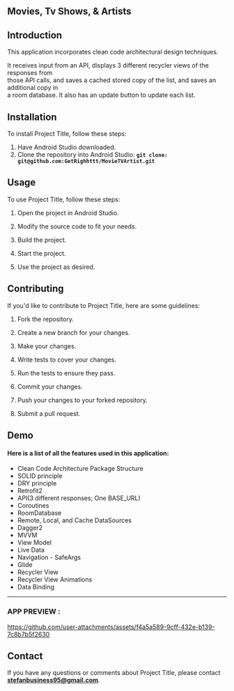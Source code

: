 ## **Movies, Tv Shows, & Artists**

## **Introduction**
<p>This application incorporates clean code architectural design techniques.<br></p>
<p>It receives input from an API, displays 3 different recycler views of the responses from<br>
those API calls, and saves a cached stored copy of the list, and saves an additional copy in <br>
a room database. It also has an update button to update each list.</p> 

## **Installation**


To install Project Title, follow these steps:

 
1. Have Android Studio downloaded.
2. Clone the repository into Android Studio: **`git clone: git@github.com:GetRighhttt/MovieTVArtist.git`**

## **Usage**

To use Project Title, follow these steps:

1. Open the project in Android Studio.

2. Modify the source code to fit your needs.

3. Build the project.

4. Start the project.

5. Use the project as desired.

## **Contributing**

If you'd like to contribute to Project Title, here are some guidelines:
 

1. Fork the repository.

2. Create a new branch for your changes.

3. Make your changes.

4. Write tests to cover your changes.

5. Run the tests to ensure they pass.

6. Commit your changes.

7. Push your changes to your forked repository.

8. Submit a pull request.

## **Demo**
#### Here is a list of all the features used in this application:

- Clean Code Architecture Package Structure
- SOLID principle
- DRY principle
- Retrofit2
- API(3 different responses; One BASE_URL)
- Coroutines
- RoomDatabase
- Remote, Local, and Cache DataSources
- Dagger2
- MVVM
- View Model
- Live Data
- Navigation - SafeArgs
- Glide
- Recycler View
- Recycler View Animations
- Data Binding
<hr>

### APP PREVIEW :

https://github.com/user-attachments/assets/f4a5a589-9cff-432e-b139-7c8b7b5f2630

## **Contact**

If you have any questions or comments about Project Title, please contact **stefanbusiness95@gmail.com**.

